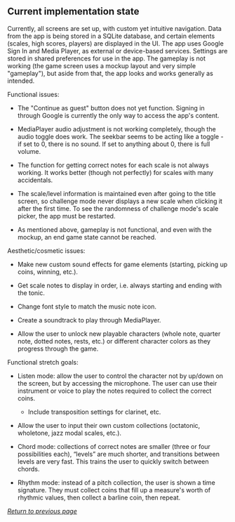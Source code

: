 ## Current implementation state

Currently, all screens are set up, with custom yet intuitive navigation. Data from the app is being stored in a SQLite database, and certain elements (scales, high scores, players) are displayed in the UI. The app uses Google Sign In and Media Player, as external or device-based services. Settings are stored in shared preferences for use in the app. The gameplay is not working (the game screen uses a mockup layout and very simple "gameplay"), but aside from that, the app looks and works generally as intended.

Functional issues:

* The "Continue as guest" button does not yet function. Signing in through Google is currently the only way to access the app's content.

* MediaPlayer audio adjustment is not working completely, though the audio toggle does work. The seekbar seems to be acting like a toggle - if set to 0, there is no sound. If set to anything about 0, there is full volume.

* The function for getting correct notes for each scale is not always working. It works better (though not perfectly) for scales with many accidentals.

* The scale/level information is maintained even after going to the title screen, so challenge mode never displays a new scale when clicking it after the first time. To see the randomness of challenge mode's scale picker, the app must be restarted.

* As mentioned above, gameplay is not functional, and even with the mockup, an end game state cannot be reached.

Aesthetic/cosmetic issues:

* Make new custom sound effects for game elements (starting, picking up coins, winning, etc.).

* Get scale notes to display in order, i.e. always starting and ending with the tonic.

* Change font style to match the music note icon.

* Create a soundtrack to play through MediaPlayer.

* Allow the user to unlock new playable characters (whole note, quarter note, dotted notes, rests, etc.) or different character colors as they progress through the game.

Functional stretch goals:

* Listen mode: allow the user to control the character not by up/down on the screen, but by accessing the microphone. The user can use their instrument or voice to play the notes required to collect the correct coins.

    * Include transposition settings for clarinet, etc.
  
* Allow the user to input their own custom collections (octatonic, wholetone, jazz modal scales, etc.).

* Chord mode: collections of correct notes are smaller (three or four possibilities each), “levels” are much shorter, and transitions between levels are very fast. This trains the user to quickly switch between chords.
  
* Rhythm mode: instead of a pitch collection, the user is shown a time signature. They must collect coins that fill up a measure's worth of rhythmic values, then collect a barline coin, then repeat.

[*Return to previous page*](index.md#current-implementation-state) 